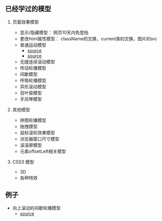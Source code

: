## 已经学过的模型
1. 页面效果模型
    * 显示/隐藏模型： 网页10天内免登陆
    * 更改html属性模型： className的交换，current类的交换，图片的src
    * 普通运动模型
        * [source](file/01_普通运动模型.html)
        * [source](file/02_普通运动模型.html)
    * 无缝连续滚动模型
    * 传动轮播模型
    * 间歇模型
    * 呼吸轮播模型
    * 异形滚动模型
    * 百叶窗模型
    * 手风琴模型 
2. 其他模型
    * 拼图轮播模型
    * 拖拽模型
    * 鼠标滚轮效果模型
    * 浏览器窗口尺寸模型
    * 滚滚屏模型
    * 元素offsetLeft相关模型

3. CSS3 模型
    * 3D
    * 各种特效
    
## 例子
* 向上滚动的间歇轮播模型
    * [source](file/03_向上滚动的间歇轮播.html)